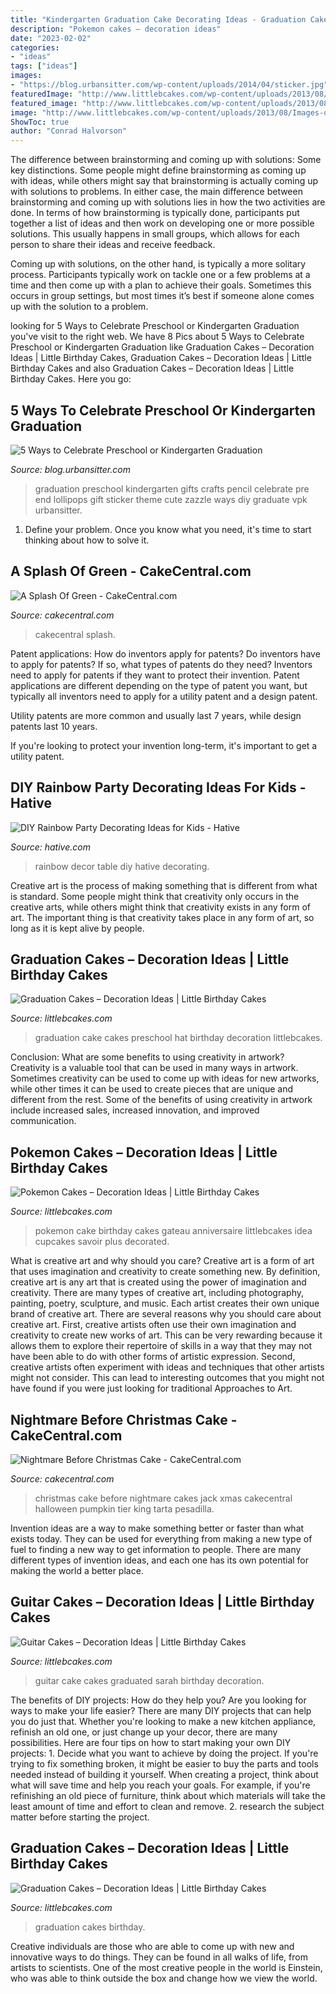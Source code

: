 ```yaml
---
title: "Kindergarten Graduation Cake Decorating Ideas - Graduation Cake Cakes Preschool Hat Birthday Decoration Littlebcakes"
description: "Pokemon cakes – decoration ideas"
date: "2023-02-02"
categories:
- "ideas"
tags: ["ideas"]
images:
- "https://blog.urbansitter.com/wp-content/uploads/2014/04/sticker.jpg"
featuredImage: "http://www.littlebcakes.com/wp-content/uploads/2013/08/Images-of-Guitar-Cake.jpg"
featured_image: "http://www.littlebcakes.com/wp-content/uploads/2013/08/Pokemon-Birthday-Cake.jpg"
image: "http://www.littlebcakes.com/wp-content/uploads/2013/08/Images-of-Guitar-Cake.jpg"
ShowToc: true
author: "Conrad Halvorson"
---
```



The difference between brainstorming and coming up with solutions: Some key distinctions.
Some people might define brainstorming as coming up with ideas, while others might say that brainstorming is actually coming up with solutions to problems. In either case, the main difference between brainstorming and coming up with solutions lies in how the two activities are done.
In terms of how brainstorming is typically done, participants put together a list of ideas and then work on developing one or more possible solutions. This usually happens in small groups, which allows for each person to share their ideas and receive feedback.

Coming up with solutions, on the other hand, is typically a more solitary process. Participants typically work on tackle one or a few problems at a time and then come up with a plan to achieve their goals. Sometimes this occurs in group settings, but most times it’s best if someone alone comes up with the solution to a problem.

	

		
looking for 5 Ways to Celebrate Preschool or Kindergarten Graduation you've visit to the right web. We have 8 Pics about 5 Ways to Celebrate Preschool or Kindergarten Graduation like Graduation Cakes – Decoration Ideas | Little Birthday Cakes, Graduation Cakes – Decoration Ideas | Little Birthday Cakes and also Graduation Cakes – Decoration Ideas | Little Birthday Cakes. Here you go:
		
    
## 5 Ways To Celebrate Preschool Or Kindergarten Graduation

<img loading=lazy src="https://blog.urbansitter.com/wp-content/uploads/2014/04/sticker.jpg" onerror="this.onerror=null;this.src='https://tse2.mm.bing.net/th?id=OIP.09crlpfClgdCEHrVpfBnxAHaJ6&amp;pid=15.1';" alt="5 Ways to Celebrate Preschool or Kindergarten Graduation">

_Source: blog.urbansitter.com_

>graduation preschool kindergarten gifts crafts pencil celebrate pre end lollipops gift sticker theme cute zazzle ways diy graduate vpk urbansitter. 

	

1. Define your problem. Once you know what you need, it's time to start thinking about how to solve it. 

    
## A Splash Of Green - CakeCentral.com

<img loading=lazy src="https://cdn001.cakecentral.com/gallery/2015/05/900_roQWejs5pe-a-splash-of-green.jpg" onerror="this.onerror=null;this.src='https://tse4.mm.bing.net/th?id=OIP.S5CEDZvxexJ3RR3AOExpNwHaLU&amp;pid=15.1';" alt="A Splash Of Green - CakeCentral.com">

_Source: cakecentral.com_

>cakecentral splash. 

	

Patent applications: How do inventors apply for patents?
Do inventors have to apply for patents? If so, what types of patents do they need?
Inventors need to apply for patents if they want to protect their invention. Patent applications are different depending on the type of patent you want, but typically all inventors need to apply for a utility patent and a design patent. 

 Utility patents are more common and usually last 7 years, while design patents last 10 years. 

If you're looking to protect your invention long-term, it's important to get a utility patent.

    
## DIY Rainbow Party Decorating Ideas For Kids - Hative

<img loading=lazy src="https://hative.com/wp-content/uploads/2014/11/diy-rainbow-party-decorating-ideas/5-rainbow-table-decor.jpg" onerror="this.onerror=null;this.src='https://tse2.mm.bing.net/th?id=OIP.nMuxdESfSZj1uaUReL2v-AHaLI&amp;pid=15.1';" alt="DIY Rainbow Party Decorating Ideas for Kids - Hative">

_Source: hative.com_

>rainbow decor table diy hative decorating. 

	

Creative art is the process of making something that is different from what is standard. Some people might think that creativity only occurs in the creative arts, while others might think that creativity exists in any form of art. The important thing is that creativity takes place in any form of art, so long as it is kept alive by people.

    
## Graduation Cakes – Decoration Ideas | Little Birthday Cakes

<img loading=lazy src="https://www.littlebcakes.com/wp-content/uploads/2013/08/Preschool-Graduation-Cake.jpg" onerror="this.onerror=null;this.src='https://tse2.mm.bing.net/th?id=OIP.Gc0ZoXcFtMIurGMT7G9g-AHaIF&amp;pid=15.1';" alt="Graduation Cakes – Decoration Ideas | Little Birthday Cakes">

_Source: littlebcakes.com_

>graduation cake cakes preschool hat birthday decoration littlebcakes. 

	

Conclusion: What are some benefits to using creativity in artwork?
Creativity is a valuable tool that can be used in many ways in artwork. Sometimes creativity can be used to come up with ideas for new artworks, while other times it can be used to create pieces that are unique and different from the rest. Some of the benefits of using creativity in artwork include increased sales, increased innovation, and improved communication.

    
## Pokemon Cakes – Decoration Ideas | Little Birthday Cakes

<img loading=lazy src="http://www.littlebcakes.com/wp-content/uploads/2013/08/Pokemon-Birthday-Cake.jpg" onerror="this.onerror=null;this.src='https://tse2.mm.bing.net/th?id=OIP.CvohqizPNZkOMhBL7TmjdQHaFj&amp;pid=15.1';" alt="Pokemon Cakes – Decoration Ideas | Little Birthday Cakes">

_Source: littlebcakes.com_

>pokemon cake birthday cakes gateau anniversaire littlebcakes idea cupcakes savoir plus decorated. 

	

What is creative art and why should you care?
Creative art is a form of art that uses imagination and creativity to create something new. By definition, creative art is any art that is created using the power of imagination and creativity. There are many types of creative art, including photography, painting, poetry, sculpture, and music. Each artist creates their own unique brand of creative art.
There are several reasons why you should care about creative art. First, creative artists often use their own imagination and creativity to create new works of art. This can be very rewarding because it allows them to explore their repertoire of skills in a way that they may not have been able to do with other forms of artistic expression. Second, creative artists often experiment with ideas and techniques that other artists might not consider. This can lead to interesting outcomes that you might not have found if you were just looking for traditional Approaches to Art.

    
## Nightmare Before Christmas Cake - CakeCentral.com

<img loading=lazy src="https://cdn001.cakecentral.com/gallery/2015/03/900_886558TtdN_nightmare-before-christmas-cake.jpg" onerror="this.onerror=null;this.src='https://tse3.mm.bing.net/th?id=OIP.jDwioRrcaR9v5GrOUtDrLwHaI0&amp;pid=15.1';" alt="Nightmare Before Christmas Cake - CakeCentral.com">

_Source: cakecentral.com_

>christmas cake before nightmare cakes jack xmas cakecentral halloween pumpkin tier king tarta pesadilla. 

	

Invention ideas are a way to make something better or faster than what exists today. They can be used for everything from making a new type of fuel to finding a new way to get information to people. There are many different types of invention ideas, and each one has its own potential for making the world a better place.

    
## Guitar Cakes – Decoration Ideas | Little Birthday Cakes

<img loading=lazy src="http://www.littlebcakes.com/wp-content/uploads/2013/08/Images-of-Guitar-Cake.jpg" onerror="this.onerror=null;this.src='https://tse2.mm.bing.net/th?id=OIP.nnPR93prpslERjChlfwMCgHaE6&amp;pid=15.1';" alt="Guitar Cakes – Decoration Ideas | Little Birthday Cakes">

_Source: littlebcakes.com_

>guitar cake cakes graduated sarah birthday decoration. 

	

The benefits of DIY projects: How do they help you?
Are you looking for ways to make your life easier? There are many DIY projects that can help you do just that. Whether you're looking to make a new kitchen appliance, refinish an old one, or just change up your decor, there are many possibilities. Here are four tips on how to start making your own DIY projects: 1. Decide what you want to achieve by doing the project. If you're trying to fix something broken, it might be easier to buy the parts and tools needed instead of building it yourself. When creating a project, think about what will save time and help you reach your goals. For example, if you're refinishing an old piece of furniture, think about which materials will take the least amount of time and effort to clean and remove. 2. research the subject matter before starting the project.

    
## Graduation Cakes – Decoration Ideas | Little Birthday Cakes

<img loading=lazy src="http://www.littlebcakes.com/wp-content/uploads/2013/08/Pictures-of-Graduation-Cakes.jpg" onerror="this.onerror=null;this.src='https://tse4.mm.bing.net/th?id=OIP.zKpflZ6GMqu-vgpPPFGySwHaHf&amp;pid=15.1';" alt="Graduation Cakes – Decoration Ideas | Little Birthday Cakes">

_Source: littlebcakes.com_

>graduation cakes birthday. 

	

Creative individuals are those who are able to come up with new and innovative ways to do things. They can be found in all walks of life, from artists to scientists. One of the most creative people in the world is Einstein, who was able to think outside the box and change how we view the world.

